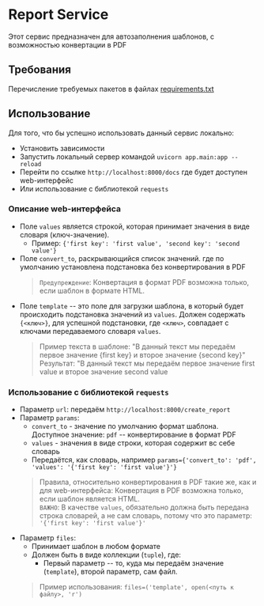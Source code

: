 # Report Service  
Этот сервис предназначен для автозаполнения шаблонов, с возможностью конвертации в PDF
## Требования
Перечисление требуемых пакетов в файлах [requirements.txt](requirements.txt)  
## Использование
Для того, что бы успешно использовать данный сервис локально:  
- Установить зависимости
- Запустить локальный сервер командой `uvicorn app.main:app --reload`
- Перейти по ссылке `http://localhost:8000/docs` где будет доступен web-интерфейс  
- Или использование с библиотекой `requests`

### Описание web-интерфейса
- Поле `values` является строкой, которая принимает значения в виде словаря (ключ-значение). 
    - Пример: `{'first key': 'first value', 'second key': 'second value'}`
- Поле `convert_to`, раскрывающийся список значений. где по умолчанию установлена подстановка без конвертирования в PDF
    >`Предупреждение`: Конвертация в формат PDF возможна только, если шаблон в формате HTML.
- Поле `template` -- это поле для загрузки шаблона, в который будет происходить подстановка значений из `values`. Должен содержать `{<ключ>}`, для успешной подстановки, где `<ключ>`, совпадает с ключами передаваемого словаря `values`.
    > Пример текста в шаблоне: "В данный текст мы передаём первое значение {first key} и второе значение {second key}"   
    Результат: "В данный текст мы передаём первое значение first value и второе значение second value  

### Использование с библиотекой `requests`
- Параметр `url`: передаём `http://localhost:8000/create_report`
- Параметр `params`: 
    - `convert_to` - значение по умолчанию формат шаблона. Доступное значение: `pdf` -- конвертирование в формат PDF
    - `values` - значения в виде строки, которая содержит вс себе словарь
    - Передаётся, как словарь, например `params={'convert_to': 'pdf', 'values': '{'first key': 'first value'}'}`
    > Правила, относительно конвертирования в PDF такие же, как и для web-интерфейса: Конвертация в PDF возможна только, если шаблон является HTML.  
    `ВАЖНО`: В качестве `values`, обязательно должна быть передана строка словарей, а не сам словарь, потому что это параметр: `'{'first key': 'first value'}'`
- Параметр `files`:
    - Принимает шаблон в любом формате
    - Должен быть в виде коллекции (`tuple`), где:
        - Первый параметр -- то, куда мы передаём значение (`template`), второй параметр, сам файл.
    > Пример использования: `files=('template', open(<путь к файлу>, 'r')`
